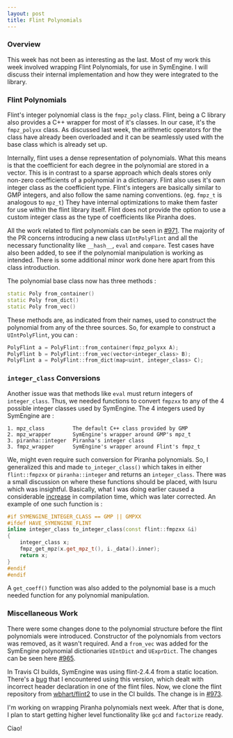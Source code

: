 ```yaml
---
layout: post
title: Flint Polynomials
---
```


### Overview

This week has not been as interesting as the last. Most of my work this week involved wrapping Flint Polynomials, for use in SymEngine. I will discuss their internal implementation and how they were integrated to the library.

### Flint Polynomials

Flint's integer polynomial class is the `fmpz_poly` class. Flint, being a C library also provides a C++ wrapper for most of it's classes. In our case, it's the `fmpz_polyxx` class. As discussed last week, the arithmetic operators for the class have already been overloaded and it can be seamlessly used with the base class which is already set up.

Internally, flint uses a dense representation of polynomials. What this means is that the coefficient for each degree in the polynomial are stored in a vector. This is in contrast to a sparse approach which deals stores only non-zero coefficients of a polynomial in a dictionary. Flint also uses it's own integer class as the coefficient type. Flint's integers are basically similar to GMP integers, and also follow the same naming conventions. (eg. `fmpz_t` is analogous to `mpz_t`) They have internal optimizations to make them faster for use within the flint library itself. Flint does not provide the option to use a custom integer class as the type of coefficients like Piranha does.

All the work related to flint polynomials can be seen in [#971](https://github.com/symengine/symengine/pull/971). The majority of the PR concerns introducing a new class `UIntPolyFlint` and all the necessary functionality like `__hash__`, `eval` and `compare`. Test cases have also been added, to see if the polynomial manipulation is working as intended. There is some additional minor work done here apart from this class introduction.

The polynomial base class now has three methods :

```c++
static Poly from_container()
static Poly from_dict()
static Poly from_vec()
```
These methods are, as indicated from their names, used to construct the polynomial from any of the three sources. So, for example to construct a `UIntPolyFlint`, you can : 

```c++
PolyFlint a = PolyFlint::from_container(fmpz_polyxx A);
PolyFlint b = PolyFlint::from_vec(vector<integer_class> B);
PolyFlint a = PolyFlint::from_dict(map<uint, integer_class> C);
```

### `integer_class` Conversions

Another issue was that methods like `eval` must return integers of `integer_class`. Thus, we needed functions to convert `fmpzxx` to any of the 4 possible integer classes used by SymEngine. The 4 integers used by SymEngine are :

```
1. mpz_class         The default C++ class provided by GMP
2. mpz_wrapper       SymEngine's wrapper around GMP's mpz_t
3. piranha::integer  Piranha's integer class
3. fmpz_wrapper      SymEngine's wrapper around Flint's fmpz_t
```

We, might even require such conversion for Piranha polynomials. So, I generalized this and made `to_integer_class()` which takes in either `flint::fmpzxx` or `piranha::integer` and returns an `integer_class`. There was a small discussion on where these functions should be placed, with Isuru which was insightful. Basically, what I was doing earlier caused a considerable [increase](https://github.com/symengine/symengine/pull/971#issuecomment-223743950) in compilation time, which was later corrected. An example of one such function is : 

```c++
#if SYMENGINE_INTEGER_CLASS == GMP || GMPXX
#ifdef HAVE_SYMENGINE_FLINT
inline integer_class to_integer_class(const flint::fmpzxx &i)
{
    integer_class x;
    fmpz_get_mpz(x.get_mpz_t(), i._data().inner);
    return x;
}
#endif
#endif
```

A `get_coeff()` function was also added to the polynomial base is a much needed function for any polynomial manipulation.

### Miscellaneous Work

There were some changes done to the polynomial structure before the flint polynomials were introduced. Constructor of the polynomials from vectors was removed, as it wasn't required. And a `from_vec` was added for the SymEngine polynomial dictionaries `UIntDict` and `UExprDict`. The changes can be seen here [#965](https://github.com/symengine/symengine/pull/965/).

In Travis CI builds, SymEngine was using flint-2.4.4 from a static location. There's a [bug](https://github.com/wbhart/flint2/issues/217) that I encountered using this version, which dealt with incorrect header declaration in one of the flint files. Now, we clone the flint repository from  [wbhart/flint2](https://github.com/wbhart/flint2/) to use in the CI builds. The change is in [#973](https://github.com/symengine/symengine/pull/973).

I'm working on wrapping Piranha polynomials next week. After that is done, I plan to start getting higher level functionality like `gcd` and `factorize` ready.

Ciao!